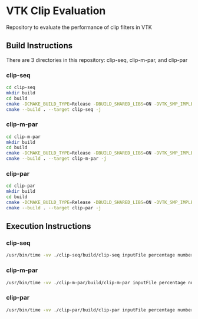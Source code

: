 # VTK Clip Evaluation

Repository to evaluate the performance of clip filters in VTK

## Build Instructions

There are 3 directories in this repository: clip-seq, clip-m-par, and clip-par

### clip-seq

```bash
cd clip-seq
mkdir build
cd build
cmake -DCMAKE_BUILD_TYPE=Release -DBUILD_SHARED_LIBS=ON -DVTK_SMP_IMPLEMENTATION_TYPE=TBB ..
cmake --build . --target clip-seq -j
``` 

### clip-m-par

```bash
cd clip-m-par
mkdir build
cd build
cmake -DCMAKE_BUILD_TYPE=Release -DBUILD_SHARED_LIBS=ON -DVTK_SMP_IMPLEMENTATION_TYPE=TBB -DVTK_MODULE_ENABLE_VTK_vtkvtkm=YES -DVTK_MODULE_ENABLE_VTK_AcceleratorsVTKmCore=YES -DVTK_MODULE_ENABLE_VTK_AcceleratorsVTKmDataModel=YES -DVTK_MODULE_ENABLE_VTK_AcceleratorsVTKmFilters=YES ..
cmake --build . --target clip-m-par -j
```

### clip-par

```bash
cd clip-par
mkdir build
cd build
cmake -DCMAKE_BUILD_TYPE=Release -DBUILD_SHARED_LIBS=ON -DVTK_SMP_IMPLEMENTATION_TYPE=TBB ..
cmake --build . --target clip-par -j
```

## Execution Instructions

### clip-seq

```bash
/usr/bin/time -vv ./clip-seq/build/clip-seq inputFile percentage numberOfIterations
```

### clip-m-par

```bash
/usr/bin/time -vv ./clip-m-par/build/clip-m-par inputFile percentage numberOfIterations numberOfThreads
```

### clip-par

```bash
/usr/bin/time -vv ./clip-par/build/clip-par inputFile percentage numberOfIterations numberOfThreads
```
